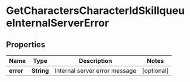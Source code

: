 
# GetCharactersCharacterIdSkillqueueInternalServerError

## Properties
Name | Type | Description | Notes
------------ | ------------- | ------------- | -------------
**error** | **String** | Internal server error message |  [optional]



